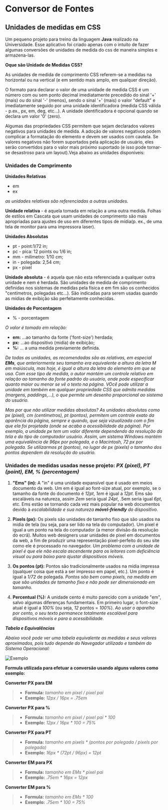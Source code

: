 # Conversor de Fontes  
## Unidades de medidas em CSS

Um pequeno projeto para treino da linguagem **Java** realizado na Universidade.
Esse aplicativo foi criado apenas com o intuito de fazer algumas conversões de unidades de medida do css de maneira simples e armazena-las.

**Oque são Unidade de Medidas CSS?**

As unidades de medida de comprimento CSS referem-se a medidas na horizontal ou na vertical (e em sentido mais amplo, em qualquer direção).

O formato para declarar o valor de uma unidade de medida CSS é um número com ou sem ponto decimal imediatamente precedido do sinal '+' (mais) ou do sinal '-' (menos), sendo o sinal '+' (mais) o valor "default" e imediatamente seguido por uma unidade identificadora (medida CSS válida - p.ex., px, em, deg, etc...). A unidade identificadora é opcional quando se declara um valor '0' (zero).

Algumas das propriedades CSS permitem que sejam declarados valores negativos para unidades de medida. A adoção de valores negativos podem complicar a formatação do elemento e devem ser usados com cautela. Se valores negativos não forem suportados pela aplicação de usuário, eles serão convertidos para o valor mais próximo suportado (e isso pode tornar-se desastroso para um layout).Veja abaixo as unidades disponíveis:


### Unidades de Comprimento

**Unidades Relativas**
* em
* ex

_as unidades relativas são referenciadas a outras unidades._

**Unidade relativa** - é aquela tomada em relação a uma outra medida. Folhas de estilos em Cascata que usam unidades de comprimento são mais apropriadas para ajustes de uso em diferentes tipos de mídia(p. ex., de uma tela de monitor para uma impressora laser).

**Unidades Absolutas**
* pt - point:1/72 in;
* pc - pica: 12 points ou 1/6 in;
* mm - milímetro: 1/10 cm;
* in - polegada: 2,54 cm; 
* px - pixel  

**Unidade absoluta** - é aquela que não esta referenciada a qualquer outra unidade e nem é herdada. São unidades de medida de comprimento definidas nos sistemas de medidas pela física e em fim são os conhecidos "centímetros, polegadas etc...). São indicadas para serem usadas quando as mídias de exibição são perfeitamente conhecidas.

**Unidades de Porcentagem**
* % - porcentagem

_O valor é tomado em relação:_

* **em:** ...ao tamanho da fonte ('font-size') herdada;
* **px:** ...ao dispositivo (midia) de exibição;
* **%:** ... a uma medida previamente definida.

_De todas as unidades, as recomendadas são as relativas, em especial **EMs**, que anteriormente seu tamanho era equivalente a altura da letra M em maiúscula, mas hoje, é igual a altura da letra do elemento em que se usa. Com esse tipo de medida, o autor mantém um controle relativo em relação ao tamanho da fonte padrão do usuário, onde pode especificar quanto maior ou menor se vê o texto na página. VOcê pode utilizar a unidade em também em qualquer propriedade CSS que admita medidas (margens, paddings,…), o que permite um desenho proporcional ao sistema do usuário._

_Mas por que não utilizar medidas absolutas? As unidades absolutas como px (pixel), cm (centímetros), pt (pontos), permitem um controle exato da aparência da página, sempre e quando, que seja vizualizada com o fim que ela foi projetada (onde se acaba a acessibilidade da página). Por exemplo, a unidade px tem um valor diferente dependendo da resolução da tela e do tipo de computador usuário. Assim, um sistema Windows mantém uma equivalência de 96px por polegada, e o Macintosh, 72 px por polegada. Se utilizarmos pt (pontos), no lugar de px (pixels) o tamanho dos pontos dependem da resolução do usuário._

### Unidades de medidas usadas nesse projeto: _PX (pixel), PT (point), EM, % (percentagem)_

1. **"Ems" (in):** A "in" é uma unidade expansível que é usado em meios documento da web. Um em é igual ao font-size atual, por exemplo, se o tamanho da fonte do documento é _12pt_, _1em_ é igual a _12pt_. Ems são escaláveis ​​na natureza, assim _2em_ seria igual _24pt_, .5em seria igual _6pt_, etc. Ems estão se tornando cada vez mais popular na web documentos devido à _escalabilidade e sua natureza **móvel-friendly** do dispositivo._

2. **Pixels (px):** Os pixels são unidades de tamanho fixo que são usados ​​na mídia de tela (ou seja, para ser lido na tela do computador). Um pixel é igual a um ponto na tela do computador (a menor divisão da resolução do ecrã). Muitos web designers usar unidades de pixel em documentos da web, a fim de produzir uma representação pixel-perfeito do seu site como ele é processado no navegador. _Um problema com a unidade de pixel é que ele não escala ascendente para os leitores com deficiência visual ou para baixo para ajustar dispositivos móveis._

3. **Os pontos (pt):** Pontos são tradicionalmente usados ​​na mídia impressa (qualquer coisa que está a ser impresso em papel, etc.). Um ponto é igual a _1/72_ de polegada. _Pontos são bem como pixels, na medida em que são unidades de tamanho fixo e não pode ser dimensionado em tamanho._

4. **Percentual (%):** A unidade cento é muito parecido com a unidade "em", salvo algumas diferenças fundamentais. Em primeiro lugar, o font-size atual é igual a _100%_ (ou seja, _12_ pontos = _100%_). _Ao usar o aparelho por cento, o seu texto permanece totalmente escalável para dispositivos móveis e para a acessibilidade._


**_Tabela e Equivalências_**

_Abaixo você pode ver uma tabela equivalente as medidas e seus valores aproximados, pois tudo depende do Navegador utilizado e também do Sistema Operacional:_

![Exemplo](http://i59.tinypic.com/21bjbs9.jpg)

**Formula utilizada para efetuar a conversão usando alguns valores como exemplo:**

**Converter PX para EM**
> * **Formula:** _tamanho em pixel / pixel pai_
> * **Exemplo:** _12px / 16px = .75em_

**Converter PX para %**
> * **Formula:**  _tamanho em pixel / pixel pai * 100_
> * **Exemplo:** _12px / 16px * 100 = 75%_

**Converter PX para PT**
> * **Formula:** _tamanho em pixels * (pontos por polegada / pixels por polegada)_
> * **Exemplo:** _16px * (72pt / 96px) = 12pt_

**Converter EM para PX**
> * **Formula:** _tamanho em EMs * pixel pai_
> * **Exemplo:** _.75em * 16px = 12px_

**Converter EM para %**
> * **Formula:** _tamanho em EMs * 100_
> * **Exemplo:** _.75em * 100 = 75%_
